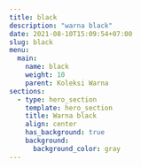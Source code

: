 ```yaml
---
title: black
description: "warna black"
date: 2021-08-10T15:09:54+07:00
slug: black
menu:
  main:
    name: black
    weight: 10
    parent: Koleksi Warna
sections:
  - type: hero_section
    template: hero_section
    title: Warna black
    align: center
    has_background: true
    background:
      background_color: gray
---
```


